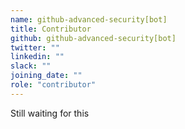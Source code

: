 ```yaml
---
name: github-advanced-security[bot]
title: Contributor
github: github-advanced-security[bot]
twitter: ""
linkedin: ""
slack: ""
joining_date: ""
role: "contributor"
---
```


Still waiting for this
